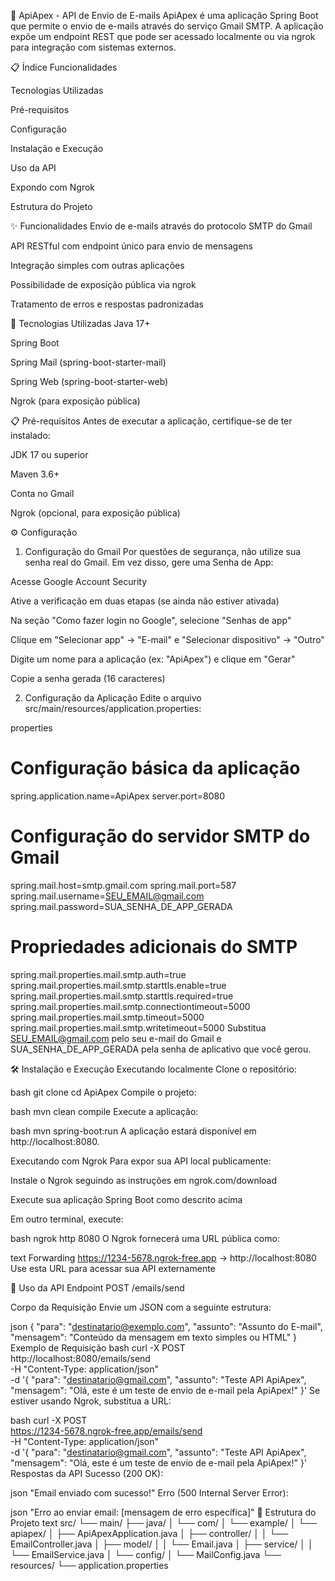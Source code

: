 📧 ApiApex - API de Envio de E-mails
ApiApex é uma aplicação Spring Boot que permite o envio de e-mails através do serviço Gmail SMTP. A aplicação expõe um endpoint REST que pode ser acessado localmente ou via ngrok para integração com sistemas externos.

📋 Índice
Funcionalidades

Tecnologias Utilizadas

Pré-requisitos

Configuração

Instalação e Execução

Uso da API

Expondo com Ngrok

Estrutura do Projeto

✨ Funcionalidades
Envio de e-mails através do protocolo SMTP do Gmail

API RESTful com endpoint único para envio de mensagens

Integração simples com outras aplicações

Possibilidade de exposição pública via ngrok

Tratamento de erros e respostas padronizadas

🚀 Tecnologias Utilizadas
Java 17+

Spring Boot

Spring Mail (spring-boot-starter-mail)

Spring Web (spring-boot-starter-web)

Ngrok (para exposição pública)

📋 Pré-requisitos
Antes de executar a aplicação, certifique-se de ter instalado:

JDK 17 ou superior

Maven 3.6+

Conta no Gmail

Ngrok (opcional, para exposição pública)

⚙️ Configuração
1. Configuração do Gmail
Por questões de segurança, não utilize sua senha real do Gmail. Em vez disso, gere uma Senha de App:

Acesse Google Account Security

Ative a verificação em duas etapas (se ainda não estiver ativada)

Na seção "Como fazer login no Google", selecione "Senhas de app"

Clique em "Selecionar app" → "E-mail" e "Selecionar dispositivo" → "Outro"

Digite um nome para a aplicação (ex: "ApiApex") e clique em "Gerar"

Copie a senha gerada (16 caracteres)

2. Configuração da Aplicação
Edite o arquivo src/main/resources/application.properties:

properties
# Configuração básica da aplicação
spring.application.name=ApiApex
server.port=8080

# Configuração do servidor SMTP do Gmail
spring.mail.host=smtp.gmail.com
spring.mail.port=587
spring.mail.username=SEU_EMAIL@gmail.com
spring.mail.password=SUA_SENHA_DE_APP_GERADA

# Propriedades adicionais do SMTP
spring.mail.properties.mail.smtp.auth=true
spring.mail.properties.mail.smtp.starttls.enable=true
spring.mail.properties.mail.smtp.starttls.required=true
spring.mail.properties.mail.smtp.connectiontimeout=5000
spring.mail.properties.mail.smtp.timeout=5000
spring.mail.properties.mail.smtp.writetimeout=5000
Substitua SEU_EMAIL@gmail.com pelo seu e-mail do Gmail e SUA_SENHA_DE_APP_GERADA pela senha de aplicativo que você gerou.

🛠 Instalação e Execução
Executando localmente
Clone o repositório:

bash
git clone <url-do-repositorio>
cd ApiApex
Compile o projeto:

bash
mvn clean compile
Execute a aplicação:

bash
mvn spring-boot:run
A aplicação estará disponível em http://localhost:8080.

Executando com Ngrok
Para expor sua API local publicamente:

Instale o Ngrok seguindo as instruções em ngrok.com/download

Execute sua aplicação Spring Boot como descrito acima

Em outro terminal, execute:

bash
ngrok http 8080
O Ngrok fornecerá uma URL pública como:

text
Forwarding    https://1234-5678.ngrok-free.app -> http://localhost:8080
Use esta URL para acessar sua API externamente

📮 Uso da API
Endpoint
POST /emails/send

Corpo da Requisição
Envie um JSON com a seguinte estrutura:

json
{
  "para": "destinatario@exemplo.com",
  "assunto": "Assunto do E-mail",
  "mensagem": "Conteúdo da mensagem em texto simples ou HTML"
}
Exemplo de Requisição
bash
curl -X POST \
  http://localhost:8080/emails/send \
  -H "Content-Type: application/json" \
  -d '{
    "para": "destinatario@gmail.com",
    "assunto": "Teste API ApiApex",
    "mensagem": "Olá, este é um teste de envio de e-mail pela ApiApex!"
  }'
Se estiver usando Ngrok, substitua a URL:

bash
curl -X POST \
  https://1234-5678.ngrok-free.app/emails/send \
  -H "Content-Type: application/json" \
  -d '{
    "para": "destinatario@gmail.com",
    "assunto": "Teste API ApiApex",
    "mensagem": "Olá, este é um teste de envio de e-mail pela ApiApex!"
  }'
Respostas da API
Sucesso (200 OK):

json
"Email enviado com sucesso!"
Erro (500 Internal Server Error):

json
"Erro ao enviar email: [mensagem de erro específica]"
📁 Estrutura do Projeto
text
src/
└── main/
    ├── java/
    │   └── com/
    │       └── example/
    │           └── apiapex/
    │               ├── ApiApexApplication.java
    │               ├── controller/
    │               │   └── EmailController.java
    │               ├── model/
    │               │   └── Email.java
    │               ├── service/
    │               │   └── EmailService.java
    │               └── config/
    │                   └── MailConfig.java
    └── resources/
        └── application.properties
